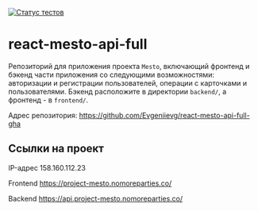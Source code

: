 [![Статус тестов](../../actions/workflows/tests.yml/badge.svg)](../../actions/workflows/tests.yml)

# react-mesto-api-full
Репозиторий для приложения проекта `Mesto`, включающий фронтенд и бэкенд части приложения со следующими возможностями: авторизации и регистрации пользователей, операции с карточками и пользователями. Бэкенд расположите в директории `backend/`, а фронтенд - в `frontend/`.

Адрес репозитория: https://github.com/Evgeniievg/react-mesto-api-full-gha

## Ссылки на проект

IP-адрес 158.160.112.23

Frontend https://project-mesto.nomoreparties.co/

Backend https://api.project-mesto.nomoreparties.co/
